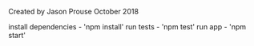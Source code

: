 Created by Jason Prouse
October 2018

install dependencies - 'npm install'
run tests - 'npm test'
run app - 'npm start'